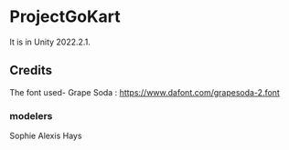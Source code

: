 # ProjectGoKart
 
It is in Unity 2022.2.1.

## Credits

The font used- Grape Soda : https://www.dafont.com/grapesoda-2.font

### modelers 
Sophie 
Alexis Hays

